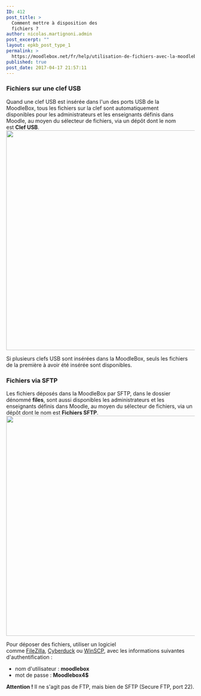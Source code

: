 ```yaml
---
ID: 412
post_title: >
  Comment mettre à disposition des
  fichiers ?
author: nicolas.martignoni.admin
post_excerpt: ""
layout: epkb_post_type_1
permalink: >
  https://moodlebox.net/fr/help/utilisation-de-fichiers-avec-la-moodlebox/
published: true
post_date: 2017-04-17 21:57:11
---
```

<h3>Fichiers sur une clef USB</h3>
Quand une clef USB est insérée dans l'un des ports USB de la MoodleBox, tous les fichiers sur la clef sont automatiquement disponibles pour les administrateurs et les enseignants définis dans Moodle, au moyen du sélecteur de fichiers, via un dépôt dont le nom est <strong>Clef USB</strong>.

<img class="alignnone size-full wp-image-474" src="https://moodlebox.net/fr/wp-content/uploads/sites/4/2017/04/ClefUSB.png" alt="" width="907" height="586" />

Si plusieurs clefs USB sont insérées dans la MoodleBox, seuls les fichiers de la première à avoir été insérée sont disponibles.
<h3>Fichiers via SFTP</h3>
Les fichiers déposés dans la MoodleBox par SFTP, dans le dossier dénommé <strong>files</strong>, sont aussi disponibles les administrateurs et les enseignants définis dans Moodle, au moyen du sélecteur de fichiers, via un dépôt dont le nom est <strong>Fichiers SFTP</strong>.

<img class="alignnone size-full wp-image-476" src="https://moodlebox.net/fr/wp-content/uploads/sites/4/2017/04/FichiersSFTP.png" alt="" width="908" height="587" />

Pour déposer des fichiers, utiliser un logiciel comme <a href="https://filezilla-project.org/" target="_blank">FileZilla</a>, <a href="https://cyberduck.io/" target="_blank">Cyberduck</a> ou <a href="http://winscp.net/" target="_blank">WinSCP</a>, avec les informations suivantes d'authentification :
<ul>
 	<li>nom d'utilisateur : <strong>moodlebox</strong></li>
 	<li>mot de passe : <strong>Moodlebox4$</strong></li>
</ul>
<strong>Attention !</strong> Il ne s'agit pas de FTP, mais bien de SFTP (Secure FTP, port 22).